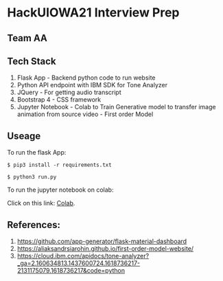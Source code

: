 # HackUIOWA21  Interview Prep


## Team AA


## Tech Stack

1. Flask App - Backend python code to run website
2. Python API endpoint with IBM SDK for Tone Analyzer
3. JQuery - For getting audio transcript
4. Bootstrap 4 - CSS framework
5. Jupyter Notebook - Colab to Train Generative model to transfer image animation from source video - First order Model



## Useage

To run the flask App:

```
$ pip3 install -r requirements.txt

$ python3 run.py
```

To run the jupyter notebook on colab:

Click on this link:  [Colab](https://colab.research.google.com/drive/1udf5XcrEzg5BYIgkQyFpF6SCB6NoFrpQ?usp=sharing).

## References:

1. https://github.com/app-generator/flask-material-dashboard
2. https://aliaksandrsiarohin.github.io/first-order-model-website/
3. https://cloud.ibm.com/apidocs/tone-analyzer?_ga=2.160634813.1437600724.1618736217-2131175079.1618736217&code=python


